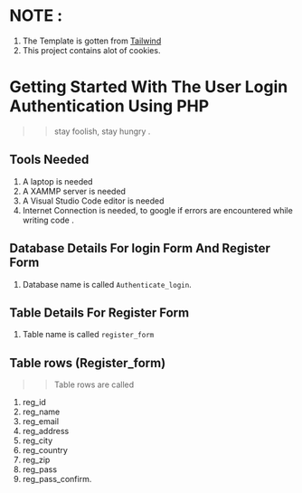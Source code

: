 # NOTE :
1. The Template is gotten from [Tailwind](https://github.com/tailwindadmin/admin)
2. This project contains alot of cookies.
# Getting Started With The User Login Authentication Using PHP
>>  stay foolish, stay hungry .



## Tools Needed
1. A laptop is needed
2. A XAMMP server is needed
3. A Visual Studio Code editor is needed 
4. Internet Connection is needed, to google if errors are encountered  while writing code .

## Database Details For login Form  And Register Form
1. Database name is called ```Authenticate_login```.

## Table Details For Register Form
1. Table name is called ```register_form```

## Table rows (Register_form)
>>Table rows are called
1. reg_id
2. reg_name
3. reg_email
4. reg_address
5. reg_city 
6. reg_country
7. reg_zip
8. reg_pass
9. reg_pass_confirm.